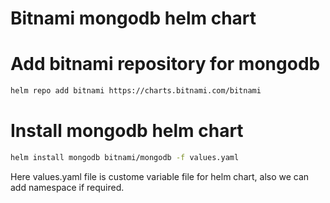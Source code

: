 # Bitnami mongodb helm chart

# Add bitnami repository for mongodb

```bash
helm repo add bitnami https://charts.bitnami.com/bitnami
```

# Install mongodb helm chart 

```bash
helm install mongodb bitnami/mongodb -f values.yaml 
```
Here values.yaml file is custome variable file for helm chart, also we can add namespace if required.

